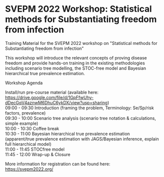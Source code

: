 # SVEPM 2022 Workshop: Statistical methods for Substantiating freedom from infection


Training Material for the SVEPM 2022 workshop on "Statistical methods for Substantiating freedom from infection"

This workshop will introduce the relevant concepts of proving disease freedom and provide hands-on training in the existing methodologies 
including scenario tree modelling, the STOC-free model and Bayesian hierarchical true prevalence estimation.

Workshop Agenda

Install/run pre-course material (available here: https://drive.google.com/file/d/1GpFfwUhy-dDecGqV4aznwM6DhuC6ykDX/view?usp=sharing)\
09:00 - 09:30 Introduction (framing the problem, Terminology: Se/Sp/risk factors, prevalence)\
09:30 - 10:00 Scenario tree analysis (scenario tree notation & calculations, simple example)\
10:00 - 10:30 Coffee break\
10:30 - 11:00 Bayesian hierarchical true prevalence estimation (apparent/true prevalence estimation with JAGS/Bayesian inference, explain full hierarchical model)\
11:00 - 11:45 STOCfree model\
11:45 - 12:00 Wrap-up & Closure

More information for registration can be found here: https://svepm2022.org/
